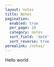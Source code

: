 ```yaml
---
layout: notes
title: Notes
pagination:
  enabled: true
  per_page: 10
  category: notes
  sort_field: 'date'
  sort_reverse: true
permalink: /notes/
---
```


Hello world
